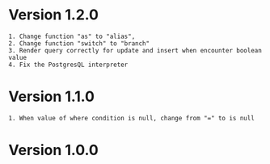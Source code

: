 # Version 1.2.0
    1. Change function "as" to "alias",
    2. Change function "switch" to "branch"
    3. Render query correctly for update and insert when encounter boolean value
    4. Fix the PostgresQL interpreter
    

# Version 1.1.0
    1. When value of where condition is null, change from "=" to is null

# Version 1.0.0